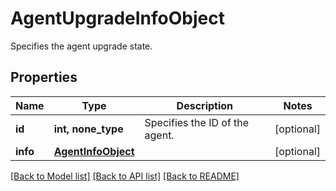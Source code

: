 # AgentUpgradeInfoObject

Specifies the agent upgrade state.

## Properties
Name | Type | Description | Notes
------------ | ------------- | ------------- | -------------
**id** | **int, none_type** | Specifies the ID of the agent. | [optional] 
**info** | [**AgentInfoObject**](AgentInfoObject.md) |  | [optional] 

[[Back to Model list]](../README.md#documentation-for-models) [[Back to API list]](../README.md#documentation-for-api-endpoints) [[Back to README]](../README.md)


